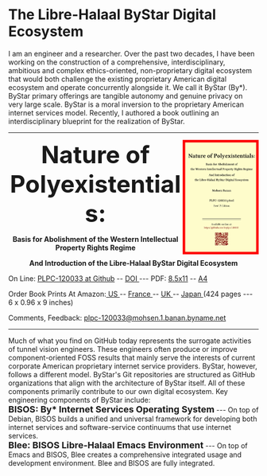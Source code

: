 The Libre-Halaal ByStar Digital Ecosystem
=========================================

I am an engineer and a researcher. Over the past two decades, I have been
working on the construction of a comprehensive, interdisciplinary, ambitious and
complex ethics-oriented, non-proprietary digital ecosystem that would both
challenge the existing proprietary American digital ecosystem and operate
concurrently alongside it. We call it ByStar (By*). ByStar primary offerings are
tangible autonomy and genuine privacy on very large scale. ByStar is a moral
inversion to the proprietary American internet services model. 
Recently, I authored a book outlining an interdisciplinary blueprint for the realization of ByStar.

------------------------------------------------------------------------


<img align="right"  height="230" src="./images/frontCover-1.jpg">

<p align="center"><font size="+4"><b>Nature of Polyexistentials:</font></b></p>

<p align="center"><b>Basis for Abolishment of the Western Intellectual Property Rights Regime</b></p>

<p align="center"><b>And Introduction of the Libre-Halaal ByStar Digital Ecosystem</b></p>

<p>
</p>

<p align="left">On Line: <a href="https://github.com/bxplpc/120033">PLPC-120033 at Github</a> --  <a href="https://doi.org/10.5281/zenodo.8003847">DOI </a>
 --- PDF: <a href="https://github.com/bxplpc/120033/blob/main/pdf/c-120033-1_04-book-8.5x11-col-emb-pub.pdf">8.5x11</a> --
 <a href="https://github.com/bxplpc/120033/blob/main/pdf/c-120033-1_04-book-a4-col-emb-pub.pdf">A4</a>
</p>
<p align="left">Order Book Prints At Amazon:<a href="https://www.amazon.com/dp/1960957015"> US </a> -- <a href="https://www.amazon.fr/dp/1960957015"> France </a>  -- <a href="https://www.amazon.co.uk/dp/1960957015"> UK </a> -- <a href="https://www.amazon.co.jp/dp/1960957015"> Japan </a>
(424 pages --- 6 x 0.96 x 9 inches)
</p>
<p align="left">Comments, Feedback:
<a href="mailto:plpc-120033@mohsen.1.banan.byname.net">plpc-120033@mohsen.1.banan.byname.net</a>
</p>

------------------------------------------------------------------------

Much of what you find on GitHub today represents the surrogate activities of
tunnel vision engineers. These engineers often produce or improve
component-oriented FOSS results that mainly serve the interests of current
corporate American proprietary internet service providers. ByStar, however,
follows a different model. ByStar's Git repositories are structured as GitHub
organizations that align with the architecture of ByStar itself. All of these
components primarily contribute to our own digital ecosystem. Key engineering
components of ByStar include: 
<br> 
<font size="+1"><b>BISOS: By* Internet
Services Operating System</font></b> --- On top of Debian, BISOS builds a
unified and universal framework for developing both internet services and
software-service continuums that use internet services. 
<br>
<font
size="+1"><b>Blee: BISOS Libre-Halaal Emacs Environment</font></b> --- On top of
Emacs and BISOS, Blee creates a comprehensive integrated usage and development
environment. Blee and BISOS are fully integrated.


